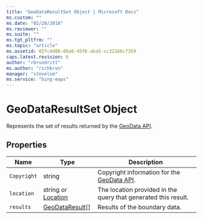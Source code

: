 ```yaml
---
title: "GeoDataResultSet Object | Microsoft Docs"
ms.custom: ""
ms.date: "02/28/2018"
ms.reviewer: ""
ms.suite: ""
ms.tgt_pltfrm: ""
ms.topic: "article"
ms.assetid: 02fc4d88-08a6-45f6-aba5-cc3216bc7359
caps.latest.revision: 6
author: "rbrundritt"
ms.author: "richbrun"
manager: "stevelom"
ms.service: "bing-maps"
---
```

# GeoDataResultSet Object
Represents the set of results returned by the [GeoData API](../spatial-data-services/geodata-api.md).

## Properties

Name            | Type                  | Description
--------------- | --------------------- | --------------------------------
`Copyright`       | string                | Copyright information for the [GeoData API](../spatial-data-services/geodata-api.md).
`location`        | string _or_ [Location](../../map-control-api/location-class.md)  | The location provided in the query that generated this result.
`results`         | [GeoDataResult](geodataresult-object.md)[]      | Results of the boundary data.
